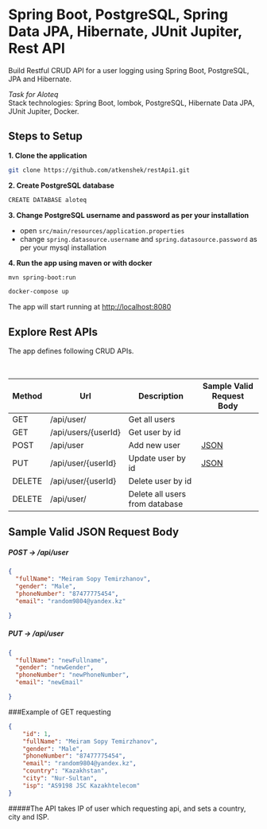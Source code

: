 # Spring Boot, PostgreSQL, Spring Data JPA, Hibernate, JUnit Jupiter, Rest API
Build Restful CRUD API for a user logging using Spring Boot, PostgreSQL, JPA and Hibernate.

<i>Task for Aloteq</i> <br>
Stack technologies: Spring Boot, lombok, PostgreSQL, Hibernate Data JPA, JUnit Jupiter, Docker.
## Steps to Setup

**1. Clone the application**

```bash
git clone https://github.com/atkenshek/restApi1.git
```

**2. Create PostgreSQL database**
```bash
CREATE DATABASE aloteq
```

**3. Change PostgreSQL username and password as per your installation**

+ open `src/main/resources/application.properties`
+ change `spring.datasource.username` and `spring.datasource.password` as per your mysql installation

**4. Run the app using maven or with docker**

```bash
mvn spring-boot:run
```
```bash
docker-compose up
```
The app will start running at <http://localhost:8080>

## Explore Rest APIs

The app defines following CRUD APIs.

<br>

| Method | Url | Description | Sample Valid Request Body |
| ------ | --- | ----------- | ------------------------- |
| GET    | /api/user/ | Get all users | |
| GET    | /api/users/{userId} | Get user by id | |
| POST   | /api/user | Add new user | [JSON](#post) |
| PUT    | /api/user/{userId} | Update user by id | [JSON](#put) |
| DELETE | /api/user/{userId} | Delete user by id | |
| DELETE | /api/user/ | Delete all users from database | |
## Sample Valid JSON Request Body

##### <a id="post"> POST -> /api/user </a>
```json
{
  "fullName": "Meiram Sopy Temirzhanov",
  "gender": "Male",
  "phoneNumber": "87477775454",
  "email": "random9804@yandex.kz"

}
```
##### <a id="put"> PUT -> /api/user </a>
```json
{
  "fullName": "newFullname",
  "gender": "newGender",
  "phoneNumber": "newPhoneNumber",
  "email": "newEmail"

}
```
###Example of GET requesting
```json
{
    "id": 1,
    "fullName": "Meiram Sopy Temirzhanov",
    "gender": "Male",
    "phoneNumber": "87477775454",
    "email": "random9804@yandex.kz",
    "country": "Kazakhstan",
    "city": "Nur-Sultan",
    "isp": "AS9198 JSC Kazakhtelecom"
}
```
#####The API takes IP of user which requesting api, and sets a country, city and ISP.